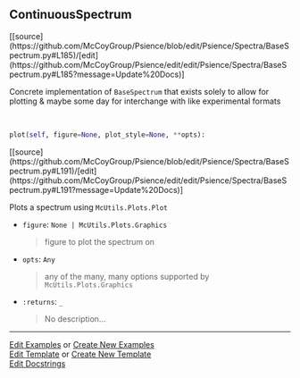 ## <a id="Psience.Spectra.BaseSpectrum.ContinuousSpectrum">ContinuousSpectrum</a> 
<div class="docs-source-link" markdown="1">
[[source](https://github.com/McCoyGroup/Psience/blob/edit/Psience/Spectra/BaseSpectrum.py#L185)/[edit](https://github.com/McCoyGroup/Psience/edit/edit/Psience/Spectra/BaseSpectrum.py#L185?message=Update%20Docs)]
</div>

Concrete implementation of `BaseSpectrum` that exists
solely to allow for plotting & maybe some day for interchange with like experimental formats

<a id="Psience.Spectra.BaseSpectrum.ContinuousSpectrum.plot" class="docs-object-method">&nbsp;</a> 
```python
plot(self, figure=None, plot_style=None, **opts): 
```
<div class="docs-source-link" markdown="1">
[[source](https://github.com/McCoyGroup/Psience/blob/edit/Psience/Spectra/BaseSpectrum.py#L191)/[edit](https://github.com/McCoyGroup/Psience/edit/edit/Psience/Spectra/BaseSpectrum.py#L191?message=Update%20Docs)]
</div>

Plots a spectrum using `McUtils.Plots.Plot`
- `figure`: `None | McUtils.Plots.Graphics`
    >figure to plot the spectrum on
- `opts`: `Any`
    >any of the many, many options supported by `McUtils.Plots.Graphics`
- `:returns`: `_`
    >No description...



___

[Edit Examples](https://github.com/McCoyGroup/Psience/edit/gh-pages/ci/examples/ci/docs/Psience/Spectra/BaseSpectrum/ContinuousSpectrum.md) or 
[Create New Examples](https://github.com/McCoyGroup/Psience/new/gh-pages/?filename=ci/examples/ci/docs/Psience/Spectra/BaseSpectrum/ContinuousSpectrum.md) <br/>
[Edit Template](https://github.com/McCoyGroup/Psience/edit/gh-pages/ci/docs/ci/docs/Psience/Spectra/BaseSpectrum/ContinuousSpectrum.md) or 
[Create New Template](https://github.com/McCoyGroup/Psience/new/gh-pages/?filename=ci/docs/templates/ci/docs/Psience/Spectra/BaseSpectrum/ContinuousSpectrum.md) <br/>
[Edit Docstrings](https://github.com/McCoyGroup/Psience/edit/edit/Psience/Spectra/BaseSpectrum.py#L185?message=Update%20Docs)